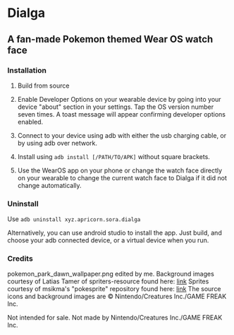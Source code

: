 # Dialga
## A fan-made Pokemon themed Wear OS watch face

### Installation

1. Build from source

2. Enable Developer Options on your wearable device by going into your device "about" section in your settings. Tap the OS version number seven times. A toast message will appear confirming developer options enabled.

3. Connect to your device using adb with either the usb charging cable, or by using adb over network.

4. Install using `adb install [/PATH/TO/APK]` without square brackets.

5. Use the WearOS app on your phone or change the watch face directly on your wearable to change the current watch face to Dialga if it did not change automatically.

### Uninstall

Use `adb uninstall xyz.apricorn.sora.dialga`

Alternatively, you can use android studio to install the app. Just build, and choose your adb connected device, or a virtual device when you run.

### Credits
pokemon_park_dawn_wallpaper.png edited by me.
Background images courtesy of Latias Tamer of spriters-resource found here: [link](https://www.spriters-resource.com/ds_dsi/pokemonheartgoldsoulsilver/sheet/28243/)
Sprites courtesy of msikma's "pokesprite" repository found here: [link](https://github.com/msikma/pokesprite)
The source icons and background images are © Nintendo/Creatures Inc./GAME FREAK Inc.

Not intended for sale.
Not made by Nintendo/Creatures Inc./GAME FREAK Inc.

